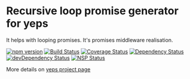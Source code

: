 Recursive loop promise generator for yeps
=========================================

It helps with looping promises. It's promises middleware realisation.

[![npm version](https://badge.fury.io/js/yeps-promisify.svg)](https://badge.fury.io/js/yeps-promisify)
[![Build Status](https://travis-ci.org/evheniy/yeps-promisify.svg?branch=master)](https://travis-ci.org/evheniy/yeps-promisify)
[![Coverage Status](https://coveralls.io/repos/github/evheniy/yeps-promisify/badge.svg?branch=master)](https://coveralls.io/github/evheniy/yeps-promisify?branch=master)
[![Dependency Status](https://david-dm.org/evheniy/yeps-promisify.svg)](https://david-dm.org/evheniy/yeps-promisify)
[![devDependency Status](https://david-dm.org/evheniy/yeps-promisify/dev-status.svg)](https://david-dm.org/evheniy/yeps-promisify#info=devDependencies)
[![NSP Status](https://img.shields.io/badge/NSP%20status-no%20vulnerabilities-green.svg)](https://travis-ci.org/evheniy/yeps-promisifyy)

More details on [yeps project page](https://github.com/evheniy/yeps)